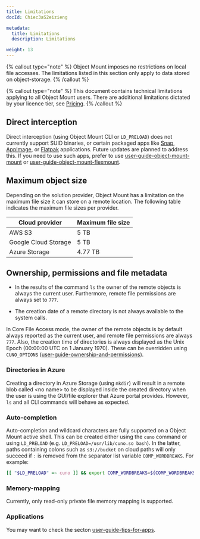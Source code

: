 ```yaml
---
title: Limitations
docId: Chiec3aS2eizieng

metadata:
  title: Limitations
  description: Limitations

weight: 13    
---
```


{% callout type="note"  %}
Object Mount imposes no restrictions on local file accesses. The limitations listed in this section only apply to data stored on object-storage.
{% /callout %}

{% callout type="note"  %}
This document contains technical limitations applying to all Object Mount users. There are additional limitations dictated by your licence tier, see [Pricing](mailto:sales@storj.io).
{% /callout %}


## Direct interception

Direct interception (using Object Mount CLI or `LD_PRELOAD`) does not currently support SUID binaries, or certain packaged apps like [Snap](https://ubuntu.com/core/services/guide/snaps-intro), [AppImage](https://appimage.org/), or [Flatpak](https://docs.flatpak.org/en/latest/introduction.html) applications. Future updates are planned to address this.
If you need to use such apps, prefer to use [user-guide-object-mount-mount](../user-guides/basic#object-mount-mount) or [user-guide-object-mount-flexmount](../user-guides/basic#object-mount-flex-mount).

## Maximum object size

Depending on the solution provider, Object Mount has a limitation on the maximum file size it can store on a remote location. The following table indicates the maximum file sizes per provider.

| Cloud provider       | Maximum file size |
| -------------------- | ----------------- |
| AWS S3               | 5 TB              |
| Google Cloud Storage | 5 TB              |
| Azure Storage        | 4.77 TB           |

## Ownership, permissions and file metadata

* In the results of the command `ls` the owner of the remote objects is always the current user. Furthermore, remote file permissions are always set to `777`.

* The creation date of a remote directory is not always available to the system calls.

In Core File Access mode, the owner of the remote objects is by default always reported as the current user, and remote file permissions are always `777`. Also, the creation time of directories is always displayed as the Unix Epoch (00:00:00 UTC on 1 January 1970). These can be overridden using `CUNO_OPTIONS` ([user-guide-ownership-and-permissions](../user-guides/configuration#ownership-and-permissions)).

### Directories in Azure

Creating a directory in Azure Storage (using `mkdir`) will result in a remote blob called \<no name> to be displayed inside the created directory when the user is using the GUI/file explorer that Azure portal provides. However, `ls` and all CLI commands will behave as expected.

### Auto-completion

Auto-completion and wildcard characters are fully supported on a Object Mount active shell. This can be created either using the `cuno` command or using `LD_PRELOAD` (e.g. `LD_PRELOAD=/usr/lib/cuno.so bash`). In the latter, paths containing colons such as `s3://bucket` on cloud paths will only succeed if `:` is removed from the separator list variable `COMP_WORDBREAKS`. For example:

```bash
[[ "$LD_PRELOAD" =~ cuno ]] && export COMP_WORDBREAKS=${COMP_WORDBREAKS/:/}
```

### Memory-mapping

Currently, only read-only private file memory mapping is supported.

### Applications

You may want to check the secton [user-guide-tips-for-apps](../user-guides/tips).